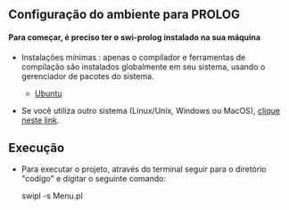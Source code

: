 ## Configuração do ambiente para PROLOG


#### Para começar, é preciso ter o swi-prolog instalado na sua máquina 

- Instalações mínimas : apenas o compilador e ferramentas de compilação são instalados globalmente em seu sistema, usando o gerenciador de pacotes do sistema.

     - [Ubuntu](https://www.swi-prolog.org/Download.html) 
    
- Se você utiliza outro sistema (Linux/Unix, Windows ou MacOS), [clique neste link](https://www.swi-prolog.org/Download.html).

## Execução

- Para executar o projeto, através do terminal seguir para o diretório "codigo" e digitar o seguinte comando: 

     swipl -s Menu.pl

